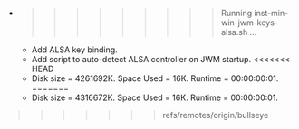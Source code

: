 * >>>>>>>>> Running inst-min-win-jwm-keys-alsa.sh ...
  * Add ALSA key binding.
  * Add script to auto-detect ALSA controller on JWM startup.
<<<<<<< HEAD
  * Disk size = 4261692K. Space Used = 16K. Runtime = 00:00:00:01.
=======
  * Disk size = 4316672K. Space Used = 16K. Runtime = 00:00:00:01.
>>>>>>> refs/remotes/origin/bullseye
